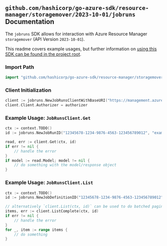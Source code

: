 
## `github.com/hashicorp/go-azure-sdk/resource-manager/storagemover/2023-10-01/jobruns` Documentation

The `jobruns` SDK allows for interaction with Azure Resource Manager `storagemover` (API Version `2023-10-01`).

This readme covers example usages, but further information on [using this SDK can be found in the project root](https://github.com/hashicorp/go-azure-sdk/tree/main/docs).

### Import Path

```go
import "github.com/hashicorp/go-azure-sdk/resource-manager/storagemover/2023-10-01/jobruns"
```


### Client Initialization

```go
client := jobruns.NewJobRunsClientWithBaseURI("https://management.azure.com")
client.Client.Authorizer = authorizer
```


### Example Usage: `JobRunsClient.Get`

```go
ctx := context.TODO()
id := jobruns.NewJobRunID("12345678-1234-9876-4563-123456789012", "example-resource-group", "storageMoverValue", "projectValue", "jobDefinitionValue", "jobRunValue")

read, err := client.Get(ctx, id)
if err != nil {
	// handle the error
}
if model := read.Model; model != nil {
	// do something with the model/response object
}
```


### Example Usage: `JobRunsClient.List`

```go
ctx := context.TODO()
id := jobruns.NewJobDefinitionID("12345678-1234-9876-4563-123456789012", "example-resource-group", "storageMoverValue", "projectValue", "jobDefinitionValue")

// alternatively `client.List(ctx, id)` can be used to do batched pagination
items, err := client.ListComplete(ctx, id)
if err != nil {
	// handle the error
}
for _, item := range items {
	// do something
}
```
